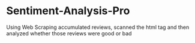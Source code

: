# Sentiment-Analysis-Pro
Using Web Scraping accumulated reviews, scanned the html tag and then analyzed whether those reviews were good or bad

